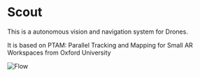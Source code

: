 Scout
====

This is a autonomous vision and navigation system for Drones.

It is based on PTAM:
Parallel Tracking and Mapping for Small AR Workspaces from Oxford University

![Flow](https://raw.githubusercontent.com/tyleeer/Scout/master/Flow.jpg)

